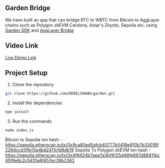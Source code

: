 ## Garden Bridge

We have built an app that can bridge BTC to WBTC from Bitcoin to AggLayer chains such as Polygon zkEVM Cardona, Astar's Zkyoto, Sepolia etc. using [Garden SDK](https://docs.garden.finance/developers/sdk/) and [AggLayer Bridge](https://polygon.technology/agglayer)  

## Video Link

[Live Demo Link](https://www.loom.com/share/d3b4a59de51f4f70a1c0ca7b82e3cf58)

## Project Setup

1. Clone the repository
```bash 
git clone https://github.com/KENILSHAHH/garden.git
```

2. Install the dependencies
```bash
npm install
```

3. Run the commands
```bash
node index.js
```

Bitcoin to Sepolia txn hash - https://sepolia.etherscan.io/tx/0x9ca80ed5afcb45777b5418e910b7b33018f226dccd31fe13a4bd2411cfd9db19
Sepolia To Polygon zkEVM txn hash - https://sepolia.etherscan.io/tx/0x4f8424b7aea7a3bf9125d48fe687d88411bc45f8e8c2c5410a6f457ec39b2362
